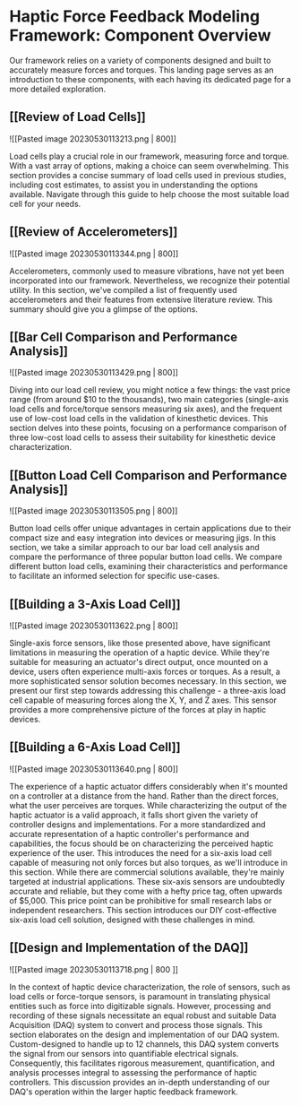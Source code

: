 # Haptic Force Feedback Modeling Framework: Component Overview

Our framework relies on a variety of components designed and built to accurately measure forces and torques. This landing page serves as an introduction to these components, with each having its dedicated page for a more detailed exploration.

## [[Review of Load Cells]]

![[Pasted image 20230530113213.png | 800]]

Load cells play a crucial role in our framework, measuring force and torque. With a vast array of options, making a choice can seem overwhelming. This section provides a concise summary of load cells used in previous studies, including cost estimates, to assist you in understanding the options available. Navigate through this guide to help choose the most suitable load cell for your needs.

## [[Review of Accelerometers]]

![[Pasted image 20230530113344.png | 800]]

Accelerometers, commonly used to measure vibrations, have not yet been incorporated into our framework. Nevertheless, we recognize their potential utility. In this section, we've compiled a list of frequently used accelerometers and their features from extensive literature review. This summary should give you a glimpse of the options.

## [[Bar Cell Comparison and Performance Analysis]]

![[Pasted image 20230530113429.png | 800]]

Diving into our load cell review, you might notice a few things: the vast price range (from around $10 to the thousands), two main categories (single-axis load cells and force/torque sensors measuring six axes), and the frequent use of low-cost load cells in the validation of kinesthetic devices. This section delves into these points, focusing on a performance comparison of three low-cost load cells to assess their suitability for kinesthetic device characterization.

## [[Button Load Cell Comparison and Performance Analysis]]

![[Pasted image 20230530113505.png | 800]]

Button load cells offer unique advantages in certain applications due to their compact size and easy integration into devices or measuring jigs. In this section, we take a similar approach to our bar load cell analysis and compare the performance of three popular button load cells. We compare different button load cells, examining their characteristics and performance to facilitate an informed selection for specific use-cases.

## [[Building a 3-Axis Load Cell]]

![[Pasted image 20230530113622.png | 800]]

Single-axis force sensors, like those presented above, have significant limitations in measuring the operation of a haptic device. While they're suitable for measuring an actuator's direct output, once mounted on a device, users often experience multi-axis forces or torques. As a result, a more sophisticated sensor solution becomes necessary. In this section, we present our first step towards addressing this challenge - a three-axis load cell capable of measuring forces along the X, Y, and Z axes. This sensor provides a more comprehensive picture of the forces at play in haptic devices. 

## [[Building a 6-Axis Load Cell]]

![[Pasted image 20230530113640.png | 800]]

The experience of a haptic actuator differs considerably when it's mounted on a controller at a distance from the hand. Rather than the direct forces, what the user perceives are torques. While characterizing the output of the haptic actuator is a valid approach, it falls short given the variety of controller designs and implementations. For a more standardized and accurate representation of a haptic controller's performance and capabilities, the focus should be on characterizing the perceived haptic experience of the user. This introduces the need for a six-axis load cell capable of measuring not only forces but also torques, as we'll introduce in this section. While there are commercial solutions available, they're mainly targeted at industrial applications. These six-axis sensors are undoubtedly accurate and reliable, but they come with a hefty price tag, often upwards of $5,000. This price point can be prohibitive for small research labs or independent researchers. This section introduces our DIY cost-effective six-axis load cell solution, designed with these challenges in mind.

## [[Design and Implementation of the DAQ]]

![[Pasted image 20230530113718.png | 800 ]]

In the context of haptic device characterization, the role of sensors, such as load cells or force-torque sensors, is paramount in translating physical entities such as force into digitizable signals. However, processing and recording of these signals necessitate an equal robust and suitable Data Acquisition (DAQ) system to convert and process those signals. This section elaborates on the design and implementation of our DAQ system. Custom-designed to handle up to 12 channels, this DAQ system converts the signal from our sensors into quantifiable electrical signals. Consequently, this facilitates rigorous measurement, quantification, and analysis processes integral to assessing the performance of haptic controllers. This discussion provides an in-depth understanding of our DAQ's operation within the larger haptic feedback framework.